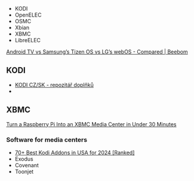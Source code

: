 
- KODI
- OpenELEC
- OSMC
- Xbian
- XBMC
- LibreELEC


[Android TV vs Samsung’s Tizen OS vs LG’s webOS - Compared | Beebom](https://beebom.com/android-tv-vs-samsungs-tizen-os-vs-lgs-webos/)

## KODI

- [KODI CZ/SK - repozitář doplňků](https://kodi-czsk.github.io/repository/)
- 

## XBMC

[Turn a Raspberry Pi Into an XBMC Media Center in Under 30 Minutes](https://lifehacker.com/turn-a-raspberry-pi-into-an-xbmc-media-center-in-under-5929913)


### Software for media centers

- [70+ Best Kodi Addons in USA for 2024 \[Ranked\]](https://www.vpnranks.com/blog/best-kodi-addons/#kodi-addon-Covenant#Movies)
- Exodus
- Covenant
- Toonjet

